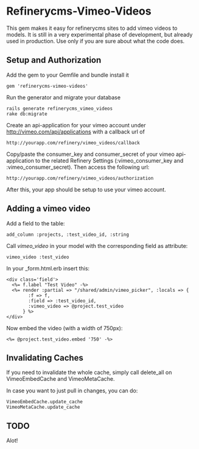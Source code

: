 Refinerycms-Vimeo-Videos
========================

This gem makes it easy for refinerycms sites to add vimeo videos to models. It is still in a very experimental phase of development, but already used in production. Use only if you are sure about what the code does.

Setup and Authorization
-----------------------

Add the gem to your Gemfile and bundle install it

    gem 'refinerycms-vimeo-videos'
    
Run the generator and migrate your database

    rails generate refinerycms_vimeo_videos
    rake db:migrate

Create an api-application for your vimeo account under http://vimeo.com/api/applications with a callback url of

    http://yourapp.com/refinery/vimeo_videos/callback

Copy/paste the consumer\_key and consumer\_secret of your vimeo api-application to the related Refinery Settings (:vimeo\_consumer\_key and :vimeo\_consumer\_secret). Then access the following url:

    http://yourapp.com/refinery/vimeo_videos/authorization
    
After this, your app should be setup to use your vimeo account.

Adding a vimeo video
--------------------

Add a field to the table:

    add_column :projects, :test_video_id, :string

Call _vimeo\_video_ in your model with the corresponding field as attribute:

    vimeo_video :test_video
    
In your _form.html.erb insert this:

    <div class='field'>
      <%= f.label "Test Video" -%>
      <%= render :partial => "/shared/admin/vimeo_picker", :locals => {
            :f => f,
            :field => :test_video_id,
            :vimeo_video => @project.test_video
          } %>
    </div>
    
Now embed the video (with a width of 750px):

    <%= @project.test_video.embed '750' -%>
    
Invalidating Caches
-------------------

If you need to invalidate the whole cache, simply call delete\_all on VimeoEmbedCache and VimeoMetaCache.

In case you want to just pull in changes, you can do:

    VimeoEmbedCache.update_cache
    VimeoMetaCache.update_cache

TODO
----

Alot!